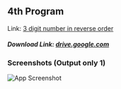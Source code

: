 ## 4th Program

Link: [3 digit number in reverse order](https://github.com/Prashant-ranjan-singh-123/MyAllProgramsInOneRepo/tree/main/1\)%20C%20Language/4rd)
##### Download Link: [drive.google.com](https://drive.google.com/file/d/1p65ThPiEbag3EgmzI1oU6S97KB_k5FSI/view?usp=sharing)

### Screenshots (Output only 1)

![App Screenshot](https://raw.githubusercontent.com/Prashant-ranjan-singh-123/MyAllProgramsInOneRepo/main/1\)%20C%20Language/4rd/Sample%20Photos/Screenshot_20220710_132700.png)

